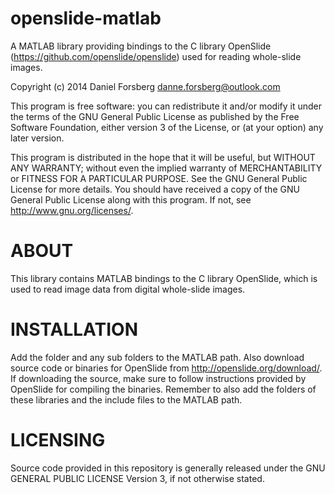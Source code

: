 openslide-matlab
================

A MATLAB library providing bindings to the C library OpenSlide 
(https://github.com/openslide/openslide) used for reading whole-slide images.

Copyright (c) 2014 Daniel Forsberg
danne.forsberg@outlook.com

This program is free software: you can redistribute it and/or modify
it under the terms of the GNU General Public License as published by
the Free Software Foundation, either version 3 of the License, or
(at your option) any later version.

This program is distributed in the hope that it will be useful,
but WITHOUT ANY WARRANTY; without even the implied warranty of
MERCHANTABILITY or FITNESS FOR A PARTICULAR PURPOSE.  See the
GNU General Public License for more details.
You should have received a copy of the GNU General Public License
along with this program.  If not, see <http://www.gnu.org/licenses/>.

ABOUT
================
This library contains MATLAB bindings to the C library OpenSlide, 
which is used to read image data from digital whole-slide images.

INSTALLATION
================
Add the folder and any sub folders to the MATLAB path. Also download source code or binaries
for OpenSlide from http://openslide.org/download/. If downloading the source, make sure to 
follow instructions provided by OpenSlide for compiling the binaries. Remember to also add the folders
of these libraries and the include files to the MATLAB path.

LICENSING
================
Source code provided in this repository is generally released under 
the GNU GENERAL PUBLIC LICENSE Version 3, if not otherwise stated.